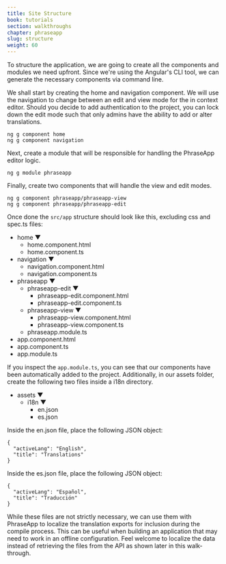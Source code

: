 ```yaml
---
title: Site Structure
book: tutorials
section: walkthroughs
chapter: phraseapp
slug: structure
weight: 60
---
```

To structure the application, we are going to create all the components and modules we need upfront. 
Since we're using the Angular's CLI tool, we can generate the necessary components via command line. 

We shall start by creating the home and navigation component. We will use the navigation to change between an edit and view mode for the in context editor. 
Should you decide to add authentication to the project, you can lock down the edit mode such that only admins have the ability to add or
alter translations.

```
ng g component home
ng g component navigation
```

Next, create a module that will be responsible for handling the PhraseApp editor logic.
 
```
ng g module phraseapp
```

Finally, create two components that will handle the view and edit modes. 
 
```
ng g component phraseapp/phraseapp-view
ng g component phraseapp/phraseapp-edit
```

Once done the `src/app` structure should look like this, excluding css and spec.ts files:

  * home ▼
    * home.component.html
    * home.component.ts
  * navigation ▼
    * navigation.component.html
    * navigation.component.ts
  * phraseapp ▼
    * phraseapp-edit ▼
      * phraseapp-edit.component.html
      * phraseapp-edit.component.ts
    * phraseapp-view ▼
      * phraseapp-view.component.html
      * phraseapp-view.component.ts
    * phraseapp.module.ts
  * app.component.html
  * app.component.ts
  * app.module.ts
  
If you inspect the `app.module.ts`, you can see that our components have been automatically added to the project. 
Additionally, in our assets folder, create the following two files inside a i18n directory.  

  * assets ▼
    * i18n ▼
      * en.json
      * es.json

Inside the en.json file, place the following JSON object:

```
{
  "activeLang": "English",
  "title": "Translations"
}
```

Inside the es.json file, place the following JSON object:

```
{
  "activeLang": "Español",
  "title": "Traducción"
}
```

While these files are not strictly necessary, we can use them with PhraseApp to localize the translation exports for inclusion during the compile process.
This can be useful when building an application that may need to work in an offline configuration. Feel welcome to localize the data
instead of retrieving the files from the API as shown later in this walk-through.